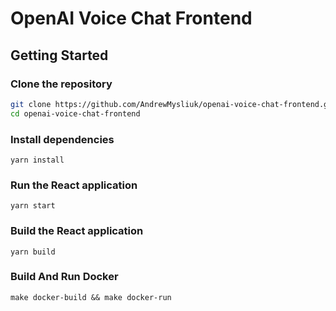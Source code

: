 # OpenAI Voice Chat Frontend

## Getting Started

### Clone the repository

```sh
git clone https://github.com/AndrewMysliuk/openai-voice-chat-frontend.git
cd openai-voice-chat-frontend
```

### Install dependencies

```
yarn install
```

### Run the React application

```
yarn start
```

### Build the React application

```
yarn build
```

### Build And Run Docker

```
make docker-build && make docker-run
```
